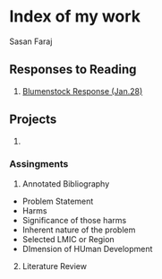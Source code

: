 # Index of my work

Sasan Faraj

## Responses to Reading

1. [Blumenstock Response (Jan.28)](https://sasan-faraj.github.io/workshop/blumenstock) 

## Projects
1.



### Assingments

1. Annotated Bibliography
  - Problem Statement
   - Harms
   - Significance of those harms
   - Inherent nature of the problem
  - Selected LMIC or Region
  - DImension of HUman Development
  
2. Literature Review


